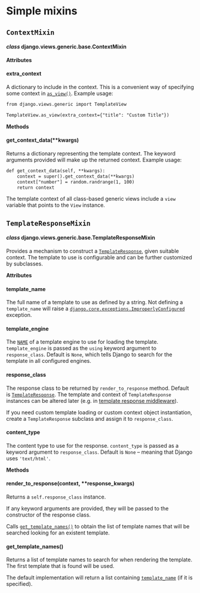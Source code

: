 # Simple mixins

## `ContextMixin`

#### *class* django.views.generic.base.ContextMixin

**Attributes**

#### extra_context

A dictionary to include in the context. This is a convenient way of
specifying some context in
[`as_view()`](base.md#django.views.generic.base.View.as_view). Example usage:

```default
from django.views.generic import TemplateView

TemplateView.as_view(extra_context={"title": "Custom Title"})
```

**Methods**

#### get_context_data(\*\*kwargs)

Returns a dictionary representing the template context. The keyword
arguments provided will make up the returned context. Example usage:

```default
def get_context_data(self, **kwargs):
    context = super().get_context_data(**kwargs)
    context["number"] = random.randrange(1, 100)
    return context
```

The template context of all class-based generic views include a
`view` variable that points to the `View` instance.

## `TemplateResponseMixin`

#### *class* django.views.generic.base.TemplateResponseMixin

Provides a mechanism to construct a
[`TemplateResponse`](../template-response.md#django.template.response.TemplateResponse), given
suitable context. The template to use is configurable and can be
further customized by subclasses.

**Attributes**

#### template_name

The full name of a template to use as defined by a string. Not defining
a `template_name` will raise a
[`django.core.exceptions.ImproperlyConfigured`](../exceptions.md#django.core.exceptions.ImproperlyConfigured) exception.

#### template_engine

The [`NAME`](../settings.md#std-setting-TEMPLATES-NAME) of a template engine to use for
loading the template. `template_engine` is passed as the `using`
keyword argument to `response_class`. Default is `None`, which
tells Django to search for the template in all configured engines.

#### response_class

The response class to be returned by `render_to_response` method.
Default is [`TemplateResponse`](../template-response.md#django.template.response.TemplateResponse). The template and context
of `TemplateResponse` instances can be altered later (e.g. in
[template response middleware](../../topics/http/middleware.md#template-response-middleware)).

If you need custom template loading or custom context object
instantiation, create a `TemplateResponse` subclass and assign it to
`response_class`.

#### content_type

The content type to use for the response. `content_type` is passed
as a keyword argument to `response_class`. Default is `None` –
meaning that Django uses `'text/html'`.

**Methods**

#### render_to_response(context, \*\*response_kwargs)

Returns a `self.response_class` instance.

If any keyword arguments are provided, they will be passed to the
constructor of the response class.

Calls [`get_template_names()`](#django.views.generic.base.TemplateResponseMixin.get_template_names) to obtain the list of template names
that will be searched looking for an existent template.

#### get_template_names()

Returns a list of template names to search for when rendering the
template. The first template that is found will be used.

The default implementation will return a list containing
[`template_name`](#django.views.generic.base.TemplateResponseMixin.template_name) (if it is specified).
